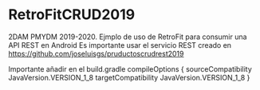 # RetroFitCRUD2019
2DAM PMYDM 2019-2020. Ejmplo de uso de RetroFit para consumir una API REST en Android
Es importante usar el servicio REST creado en
https://github.com/joseluisgs/pruductoscrudrest2019

Importante añadir en el build.gradle
compileOptions {
        sourceCompatibility JavaVersion.VERSION_1_8
        targetCompatibility JavaVersion.VERSION_1_8
    }
